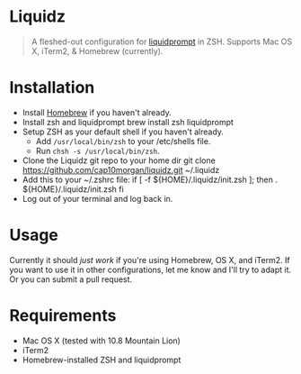 # Liquidz

> A fleshed-out configuration for [liquidprompt](https://github.com/nojhan/liquidprompt) in ZSH. Supports Mac OS X, iTerm2, & Homebrew (currently).

# Installation

* Install [Homebrew](http://mxcl.github.io/homebrew/) if you haven't already.
* Install zsh and liquidprompt
    brew install zsh liquidprompt
* Setup ZSH as your default shell if you haven't already.
  * Add `/usr/local/bin/zsh` to your /etc/shells file.
  * Run `chsh -s /usr/local/bin/zsh`.
* Clone the Liquidz git repo to your home dir
    git clone https://github.com/cap10morgan/liquidz.git ~/.liquidz
* Add this to your ~/.zshrc file:
    if [ -f ${HOME}/.liquidz/init.zsh ]; then
      . ${HOME}/.liquidz/init.zsh
    fi
* Log out of your terminal and log back in.

# Usage

Currently it should *just work* if you're using Homebrew, OS X, and iTerm2. If
you want to use it in other configurations, let me know and I'll try to adapt
it. Or you can submit a pull request.

# Requirements

* Mac OS X (tested with 10.8 Mountain Lion)
* iTerm2
* Homebrew-installed ZSH and liquidprompt
